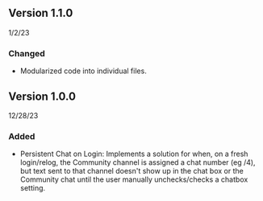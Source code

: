 ## Version 1.1.0 
1/2/23
### Changed
- Modularized code into individual files.

## Version 1.0.0 
12/28/23
### Added 
- Persistent Chat on Login: Implements a solution for when, on a fresh login/relog, the Community channel is assigned a chat number (eg /4), but text sent to that channel doesn't show up in the chat box or the Community chat until the user manually unchecks/checks a chatbox setting.
